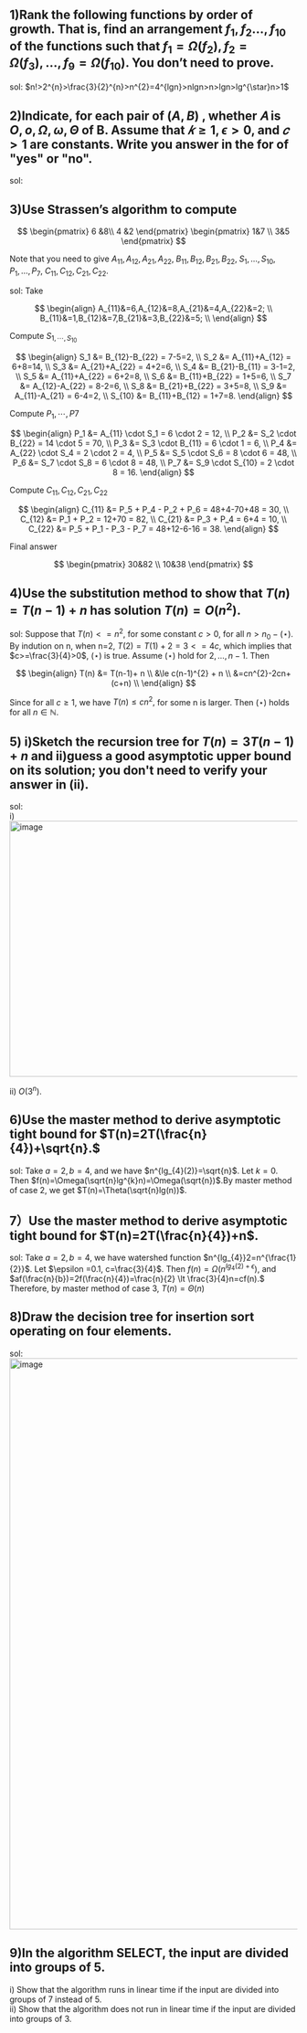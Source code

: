 ## 1)Rank the following functions by order of growth. That is, find an arrangement $f_{1},f_{2}..., f_{10}$ of the functions such that $f_{1}= \Omega (f_{2}),f_{2}= \Omega (f_{3}),...,f_{9}= \Omega (f_{10})$. You don’t need to prove.  
sol: $n!>2^{n}>\frac{3}{2}^{n}>n^{2}=4^{lgn}>nlgn>n>lgn>lg^{\star}n>1$

## 2)Indicate, for each pair of $(A,B)$ , whether 𝐴 is $O,o,\Omega,\omega, \Theta$ of B. Assume that $𝑘 \ge 1, \epsilon > 0$, and $𝑐 > 1$ are constants. Write you answer in the for of "yes" or "no".
sol:

## 3)Use Strassen’s algorithm to compute

$$
\begin{pmatrix}
6 &8\\
4 &2
\end{pmatrix}
\begin{pmatrix}
1&7 \\
3&5
\end{pmatrix}
$$

Note that you need to give $A_{11}, A_{12}, A_{21}, A_{22}, \;
B_{11}, B_{12}, B_{21}, B_{22}, \;
S_{1}, \ldots, S_{10}, \;
P_{1}, \ldots, P_{7}, \;
C_{11}, C_{12}, C_{21}, C_{22}.$

sol: Take

$$
\begin{align}
A_{11}&=6,A_{12}&=8,A_{21}&=4,A_{22}&=2; \\
B_{11}&=1,B_{12}&=7,B_{21}&=3,B_{22}&=5; \\
\end{align}
$$

Compute $S_{1,\cdots,S_{10}}$

$$
\begin{align}
S_1  &= B_{12}-B_{22} = 7-5=2, \\
S_2  &= A_{11}+A_{12} = 6+8=14, \\
S_3  &= A_{21}+A_{22} = 4+2=6, \\
S_4  &= B_{21}-B_{11} = 3-1=2, \\
S_5  &= A_{11}+A_{22} = 6+2=8, \\
S_6  &= B_{11}+B_{22} = 1+5=6, \\
S_7  &= A_{12}-A_{22} = 8-2=6, \\
S_8  &= B_{21}+B_{22} = 3+5=8, \\
S_9  &= A_{11}-A_{21} = 6-4=2, \\
S_{10} &= B_{11}+B_{12} = 1+7=8.
\end{align}
$$

Compute $P_{1},\cdots,P{7}$

$$
\begin{align}
P_1 &= A_{11} \cdot S_1 = 6 \cdot 2 = 12, \\
P_2 &= S_2 \cdot B_{22} = 14 \cdot 5 = 70, \\
P_3 &= S_3 \cdot B_{11} = 6 \cdot 1 = 6, \\
P_4 &= A_{22} \cdot S_4 = 2 \cdot 2 = 4, \\
P_5 &= S_5 \cdot S_6 = 8 \cdot 6 = 48, \\
P_6 &= S_7 \cdot S_8 = 6 \cdot 8 = 48, \\
P_7 &= S_9 \cdot S_{10} = 2 \cdot 8 = 16.
\end{align}
$$

Compute $C_{11}, C_{12}, C_{21}, C_{22}$

$$
\begin{align}
C_{11} &= P_5 + P_4 - P_2 + P_6 = 48+4-70+48 = 30, \\
C_{12} &= P_1 + P_2 = 12+70 = 82, \\
C_{21} &= P_3 + P_4 = 6+4 = 10, \\
C_{22} &= P_5 + P_1 - P_3 - P_7 = 48+12-6-16 = 38.
\end{align}
$$

Final answer

$$
\begin{pmatrix}
30&82 \\
10&38
\end{pmatrix}
$$

## 4)Use the substitution method to show that $T(n)=T(n-1)+n$ has solution $T(n)=O(n^{2})$.  
sol: Suppose that $T(n)<=n^{2}$, for some constant $c>0$, for all $n>n_{0}-(\star)$. By indution on n, when n=2, $T(2)=T(1)+2=3<=4c$, which implies that $c>=\frac{3}{4}>0$, $(\star)$ is true. Assume $(\star)$ hold for $2,...,n-1$. Then 

$$ 
\begin{align}
T(n) &= T(n-1)+ n \\ 
&\le c(n-1)^{2} + n \\ 
&=cn^{2}-2cn+(c+n) \\ 
\end{align} 
$$

Since for all $c \ge 1$, we have $T(n) \le cn^{2},$ for some n is larger. Then $(\star)$ holds for all $n \in \mathbb{N}.$

## 5) i)Sketch the recursion tree for $T(n)=3T(n-1)+n$ and ii)guess a good asymptotic upper bound on its solution; you don't need to verify your answer in (ii).  
sol:  
i)  <img width="1536" height="448" alt="image" src="https://github.com/user-attachments/assets/fa666c01-ec69-405a-b730-dfef672c9738" />

ii) $O(3^{n})$.  

## 6)Use the master method to derive asymptotic tight bound for $T(n)=2T(\frac{n}{4})+\sqrt{n}.$
sol: Take $a=2,b=4$, and we have $n^{lg_{4}(2)}=\sqrt{n}$. Let $k=0$. Then $f(n)=\Omega(\sqrt{n}lg^{k}n)=\Omega(\sqrt{n})$.By master method of case 2, we get $T(n)=\Theta(\sqrt{n}lg(n))$.

## 7）Use the master method to derive asymptotic tight bound for $T(n)=2T(\frac{n}{4})+n$.  
sol: Take $a=2,b=4$, we have watershed function $n^{lg_{4}}2=n^{\frac{1}{2}}$. Let $\epsilon =0.1, c=\frac{3}{4}$. 
Then $f(n)=\Omega(n^{lg_{4}(2)+\epsilon})$, and $af(\frac{n}{b})=2f(\frac{n}{4})=\frac{n}{2} \lt \frac{3}{4}n=cf(n).$ Therefore, by master method of case 3, $T(n)= \Theta(n)$

## 8)Draw the decision tree for insertion sort operating on four elements.  
sol:<img width="2828" height="1000" alt="image" src="https://github.com/user-attachments/assets/36a25a41-444b-4372-8c0a-16e18bdc0b98" />


## 9)In the algorithm SELECT, the input are divided into groups of 5. 
i) Show that the algorithm runs in linear time if the input are divided into groups of 7 instead of 5.   
ii) Show that the algorithm does not run in linear time if the input are divided into groups of 3.

